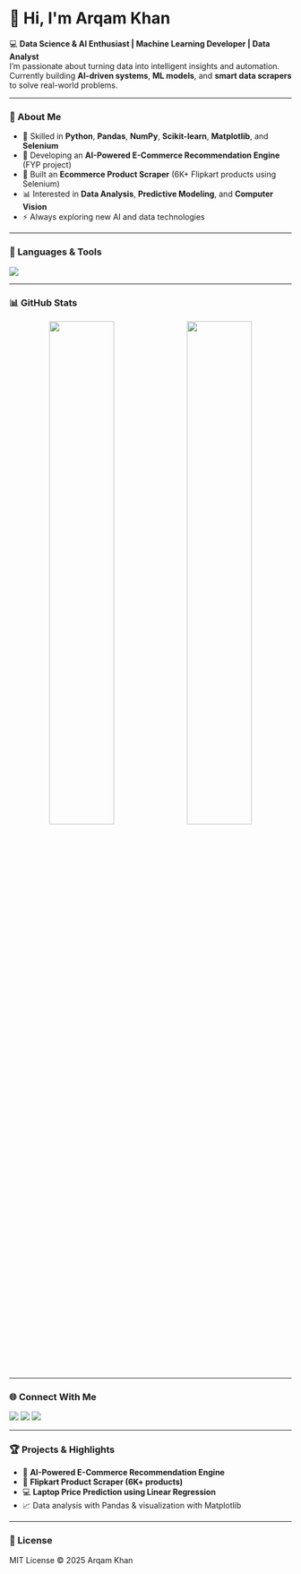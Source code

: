 # 👋 Hi, I'm Arqam Khan  

💻 **Data Science & AI Enthusiast | Machine Learning Developer | Data Analyst**  
I’m passionate about turning data into intelligent insights and automation.  
Currently building **AI-driven systems**, **ML models**, and **smart data scrapers** to solve real-world problems.  

---

### 🚀 About Me
- 🧠 Skilled in **Python**, **Pandas**, **NumPy**, **Scikit-learn**, **Matplotlib**, and **Selenium**  
- 🤖 Developing an **AI-Powered E-Commerce Recommendation Engine** (FYP project)  
- 🧩 Built an **Ecommerce Product Scraper** (6K+ Flipkart products using Selenium)  
- 📊 Interested in **Data Analysis**, **Predictive Modeling**, and **Computer Vision**  
- ⚡ Always exploring new AI and data technologies  

---

### 🧰 Languages & Tools
<p align="left">
  <img src="https://skillicons.dev/icons?i=python,sklearn,pandas,numpy,matplotlib,selenium,git,github,vscode" />
</p>

---

### 📊 GitHub Stats
<p align="center">
  <img width="48%" src="https://github-readme-stats.vercel.app/api?username=YOUR_USERNAME&show_icons=true&theme=tokyonight" />
  <img width="48%" src="https://github-readme-streak-stats.herokuapp.com/?user=YOUR_USERNAME&theme=tokyonight" />
</p>

---

### 🌐 Connect With Me
<p align="left">
  <a href="https://github.com/arqamkhan-ds"><img src="https://img.shields.io/badge/GitHub-000?style=for-the-badge&logo=github&logoColor=white"/></a>
  <a href="https://linkedin.com/in/YOUR_LINKEDIN"><img src="https://img.shields.io/badge/LinkedIn-0077B5?style=for-the-badge&logo=linkedin&logoColor=white"/></a>
  <a href="mailto:arqamkhan107@gmail.com"><img src="https://img.shields.io/badge/Email-D14836?style=for-the-badge&logo=gmail&logoColor=white"/></a>
</p>

---

### 🏆 Projects & Highlights
- 🧠 **AI-Powered E-Commerce Recommendation Engine**  
- 🛒 **Flipkart Product Scraper (6K+ products)**  
- 💻 **Laptop Price Prediction using Linear Regression**  
- 📈 Data analysis with Pandas & visualization with Matplotlib  

---

### 📜 License
MIT License © 2025 Arqam Khan
